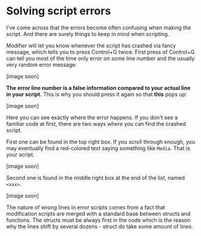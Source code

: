 # Solving script errors

I've come across that the errors become often confusing when making the script. And there are surely things to keep in mind when scripting.

Modifier will let you know whenever the script has crashed via fancy message, which tells you to press Control+G twice. First press of Control+G can tell you most of the time only error on some line number and the usually very random error message:

[image soon]

**The error line number is a false information compared to your actual line in your script.** This is why you should press it again so that **this** pops up:

[image soon]

Here you can see exactly where the error happens. If you don't see a familiar code at first, there are two ways where you can find the crashed script.

First one can be found in the top right box. If you scroll through enough, you may eventually find a red-colored text saying something like `Media`. That is your script.

[image soon]

Second one is found in the middle right box at the end of the list, named `<xxx>`.

[image soon]

The nature of wrong lines in error scripts comes from a fact that modification scripts are merged with a standard base between structs and functions. The structs must be always first in the code which is the reason why the lines shift by several dozens - struct do take some amount of lines.